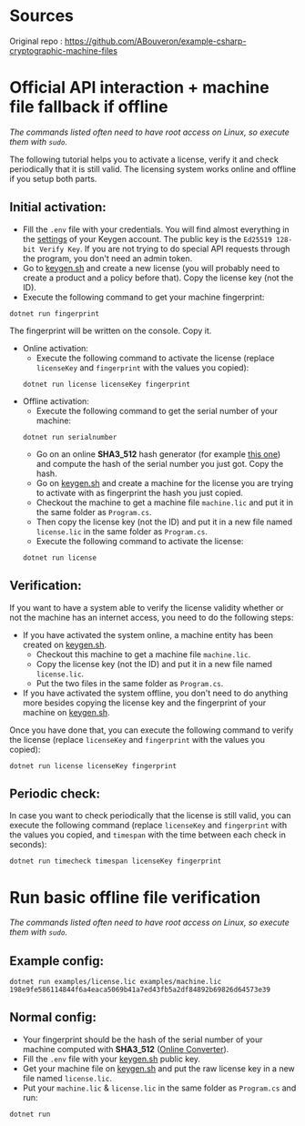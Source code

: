 # Sources

Original repo : https://github.com/ABouveron/example-csharp-cryptographic-machine-files

# Official API interaction + machine file fallback if offline
*The commands listed often need to have root access on Linux, so execute them with `sudo`.*  

The following tutorial helps you to activate a license, verify it and check periodically that it is still valid. The licensing system works online and offline if you setup both parts.
## Initial activation:
* Fill the `.env` file with your credentials. You will find almost everything in the [settings](https://app.keygen.sh/settings) of your Keygen account. The public key is the `Ed25519 128-bit Verify Key`. If you are not trying to do special API requests through the program, you don't need an admin token.
* Go to [keygen.sh](https://keygen.sh) and create a new license (you will probably need to create a product and a policy before that). Copy the license key (not the ID).
* Execute the following command to get your machine fingerprint:
```shell
dotnet run fingerprint
```
The fingerprint will be written on the console. Copy it.

* Online activation:
  * Execute the following command to activate the license (replace `licenseKey` and `fingerprint` with the values you copied):
  ```shell
  dotnet run license licenseKey fingerprint
  ```
* Offline activation:
  * Execute the following command to get the serial number of your machine:
  ```shell
  dotnet run serialnumber
  ```
  * Go on an online **SHA3_512** hash generator (for example [this one](https://emn178.github.io/online-tools/sha3_512.html)) and compute the hash of the serial number you just got. Copy the hash.
  * Go on [keygen.sh](https://keygen.sh) and create a machine for the license you are trying to activate with as fingerprint the hash you just copied. 
  * Checkout the machine to get a machine file `machine.lic` and put it in the same folder as `Program.cs`. 
  * Then copy the license key (not the ID) and put it in a new file named `license.lic` in the same folder as `Program.cs`.
  * Execute the following command to activate the license:
  ```shell
  dotnet run license
  ```
## Verification:

If you want to have a system able to verify the license validity whether or not the machine has an internet access, you need to do the following steps:
* If you have activated the system online, a machine entity has been created on [keygen.sh](https://keygen.sh). 
  * Checkout this machine to get a machine file `machine.lic`. 
  * Copy the license key (not the ID) and put it in a new file named `license.lic`. 
  * Put the two files in the same folder as `Program.cs`.
* If you have activated the system offline, you don't need to do anything more besides copying the license key and the fingerprint of your machine on [keygen.sh](https://keygen.sh).

Once you have done that, you can execute the following command to verify the license (replace `licenseKey` and `fingerprint` with the values you copied):
```shell
dotnet run license licenseKey fingerprint
```


## Periodic check:
In case you want to check periodically that the license is still valid, you can execute the following command (replace `licenseKey` and `fingerprint` with the values you copied, and `timespan` with the time between each check in seconds):
```shell
dotnet run timecheck timespan licenseKey fingerprint
```

# Run basic offline file verification

*The commands listed often need to have root access on Linux, so execute them with `sudo`.*

## Example config:

```shell 
dotnet run examples/license.lic examples/machine.lic 198e9fe586114844f6a4eaca5069b41a7ed43fb5a2df84892b69826d64573e39
```

## Normal config:

* Your fingerprint should be the hash of the serial number of your machine computed with **SHA3_512** ([Online Converter](https://emn178.github.io/online-tools/sha3_512.html)).
* Fill the `.env` file with your [keygen.sh](https://keygen.sh) public key.
* Get your machine file on [keygen.sh](https://keygen.sh) and put the raw license key in a new file named `license.lic`.
* Put your `machine.lic` & `license.lic` in the same folder as `Program.cs` and run:

```shell
dotnet run
```